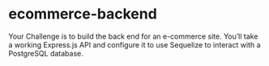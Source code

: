 # ecommerce-backend
Your Challenge is to build the back end for an e-commerce site. You’ll take a working Express.js API and configure it to use Sequelize to interact with a PostgreSQL database.
